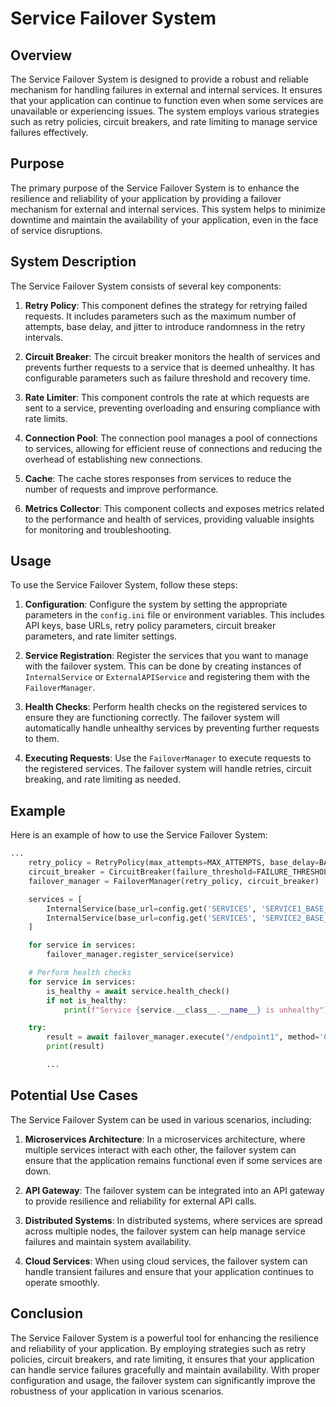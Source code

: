 # Service Failover System

## Overview

The Service Failover System is designed to provide a robust and reliable mechanism for handling failures in external and internal services. It ensures that your application can continue to function even when some services are unavailable or experiencing issues. The system employs various strategies such as retry policies, circuit breakers, and rate limiting to manage service failures effectively.

## Purpose

The primary purpose of the Service Failover System is to enhance the resilience and reliability of your application by providing a failover mechanism for external and internal services. This system helps to minimize downtime and maintain the availability of your application, even in the face of service disruptions.

## System Description

The Service Failover System consists of several key components:

1. **Retry Policy**: This component defines the strategy for retrying failed requests. It includes parameters such as the maximum number of attempts, base delay, and jitter to introduce randomness in the retry intervals.

2. **Circuit Breaker**: The circuit breaker monitors the health of services and prevents further requests to a service that is deemed unhealthy. It has configurable parameters such as failure threshold and recovery time.

3. **Rate Limiter**: This component controls the rate at which requests are sent to a service, preventing overloading and ensuring compliance with rate limits.

4. **Connection Pool**: The connection pool manages a pool of connections to services, allowing for efficient reuse of connections and reducing the overhead of establishing new connections.

5. **Cache**: The cache stores responses from services to reduce the number of requests and improve performance.

6. **Metrics Collector**: This component collects and exposes metrics related to the performance and health of services, providing valuable insights for monitoring and troubleshooting.

## Usage

To use the Service Failover System, follow these steps:

1. **Configuration**: Configure the system by setting the appropriate parameters in the `config.ini` file or environment variables. This includes API keys, base URLs, retry policy parameters, circuit breaker parameters, and rate limiter settings.

2. **Service Registration**: Register the services that you want to manage with the failover system. This can be done by creating instances of `InternalService` or `ExternalAPIService` and registering them with the `FailoverManager`.

3. **Health Checks**: Perform health checks on the registered services to ensure they are functioning correctly. The failover system will automatically handle unhealthy services by preventing further requests to them.

4. **Executing Requests**: Use the `FailoverManager` to execute requests to the registered services. The failover system will handle retries, circuit breaking, and rate limiting as needed.

## Example

Here is an example of how to use the Service Failover System:

```python
...
    retry_policy = RetryPolicy(max_attempts=MAX_ATTEMPTS, base_delay=BASE_DELAY, jitter=JITTER)
    circuit_breaker = CircuitBreaker(failure_threshold=FAILURE_THRESHOLD, recovery_time=RECOVERY_TIME)
    failover_manager = FailoverManager(retry_policy, circuit_breaker)

    services = [
        InternalService(base_url=config.get('SERVICES', 'SERVICE1_BASE_URL', fallback=os.environ.get('SERVICE1_BASE_URL', 'https://service1.example.com')), api_key=API_KEY),
        InternalService(base_url=config.get('SERVICES', 'SERVICE2_BASE_URL', fallback=os.environ.get('SERVICE2_BASE_URL', 'https://service2.example.com')), api_key=API_KEY),...
    ]

    for service in services:
        failover_manager.register_service(service)

    # Perform health checks
    for service in services:
        is_healthy = await service.health_check()
        if not is_healthy:
            print(f"Service {service.__class__.__name__} is unhealthy")

    try:
        result = await failover_manager.execute("/endpoint1", method='GET', params={'param1': 'value1'})
        print(result)

        ...

```

## Potential Use Cases

The Service Failover System can be used in various scenarios, including:

1. **Microservices Architecture**: In a microservices architecture, where multiple services interact with each other, the failover system can ensure that the application remains functional even if some services are down.

2. **API Gateway**: The failover system can be integrated into an API gateway to provide resilience and reliability for external API calls.

3. **Distributed Systems**: In distributed systems, where services are spread across multiple nodes, the failover system can help manage service failures and maintain system availability.

4. **Cloud Services**: When using cloud services, the failover system can handle transient failures and ensure that your application continues to operate smoothly.

## Conclusion

The Service Failover System is a powerful tool for enhancing the resilience and reliability of your application. By employing strategies such as retry policies, circuit breakers, and rate limiting, it ensures that your application can handle service failures gracefully and maintain availability. With proper configuration and usage, the failover system can significantly improve the robustness of your application in various scenarios.
